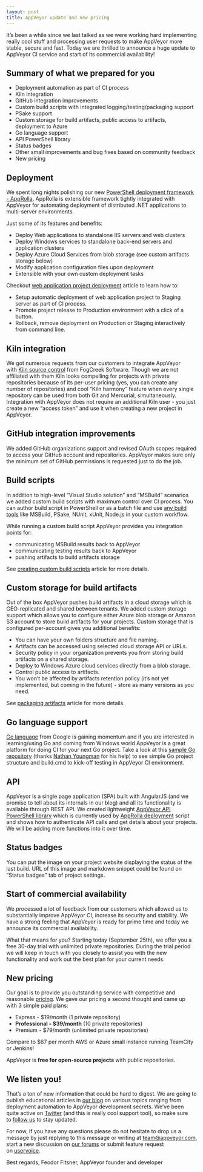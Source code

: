 ```yaml
---
layout: post
title: AppVeyor update and new pricing
---
```


It’s been a while since we last talked as we were working hard implementing really cool stuff and processing user requests to make AppVeyor more stable, secure and fast. Today we are thrilled to announce a huge update to AppVeyor CI service and start of its commercial availability!

<h2>Summary of what we prepared for you</h2>
<ul>
    <li>Deployment automation as part of CI process</li>
    <li>Kiln integration</li>
    <li>GitHub integration improvements</li>
    <li>Custom build scripts with integrated logging/testing/packaging support</li>
    <li>PSake support</li>
    <li>Custom storage for build artifacts, public access to artifacts, deployment to Azure</li>
    <li>Go language support</li>
    <li>API PowerShell library</li>
    <li>Status badges</li>
    <li>Other small improvements and bug fixes based on community feedback</li>
    <li>New pricing</li>
</ul>
<h2>Deployment</h2>
We spent long nights polishing our new <a href="https://github.com/AppVeyor/AppRolla">PowerShell deployment framework - AppRolla</a>. AppRolla is extensible framework tightly integrated with AppVeyor for automating deployment of distributed .NET applications to multi-server environments.

Just some of its features and benefits:
<ul>
    <li>Deploy Web applications to standalone IIS servers and web clusters</li>
    <li>Deploy Windows services to standalone back-end servers and application clusters</li>
    <li>Deploy Azure Cloud Services from blob storage (see custom artifacts storage below)</li>
    <li>Modify application configuration files upon deployment</li>
    <li>Extensible with your own custom deployment tasks</li>
</ul>
Checkout <a href="http://help.appveyor.com/kb/using-appveyor/web-application-project-deployment-to-staging-and-production-environments">web application project deployment</a> article to learn how to:
<ul>
    <li>Setup automatic deployment of web application project to Staging server as part of CI process.</li>
    <li>Promote project release to Production environment with a click of a button.</li>
    <li>Rollback, remove deployment on Production or Staging interactively from command line.</li>
</ul>
<h2>Kiln integration</h2>
We got numerous requests from our customers to integrate AppVeyor with <a href="http://www.fogcreek.com/kiln/">Kiln source control</a> from FogCreek Software. Though we are not affiliated with them Kiln looks compelling for projects with private repositories because of its per-user pricing (yes, you can create any number of repositories) and cool “Kiln harmony” feature when every single repository can be used from both Git and Mercurial, simultaneously. Integration with AppVeyor does not require an additional Kiln user - you just create a new “access token” and use it when creating a new project in AppVeyor.
<h2>GitHub integration improvements</h2>
We added GitHub organizations support and revised OAuth scopes required to access your GitHub account and repositories. AppVeyor makes sure only the minimum set of GitHub permissions is requested just to do the job.
<h2>Build scripts</h2>
In addition to high-level “Visual Studio solution” and “MSBuild” scenarios we added custom build scripts with maximum control over CI process. You can author build script in PowerShell or as a batch file and use <a href="http://help.appveyor.com/kb/using-appveyor/software-installed-on-appveyor-build-servers">any build tools</a> like MSBuild, PSake, NUnit, xUnit, Node.js in your custom workflow.

While running a custom build script AppVeyor provides you integration points for:
<ul>
    <li>communicating MSBuild results back to AppVeyor</li>
    <li>communicating testing results back to AppVeyor</li>
    <li>pushing artifacts to build artifacts storage</li>
</ul>
See <a href="http://help.appveyor.com/kb/using-appveyor/custom-build-scripts">creating custom build scripts</a> article for more details.
<h2>Custom storage for build artifacts</h2>
Out of the box AppVeyor pushes build artifacts in a cloud storage which is GEO-replicated and shared between tenants. We added custom storage support which allows you to configure either Azure blob storage or Amazon S3 account to store build artifacts for your projects. Custom storage that is configured per-account gives you additional benefits:
<ul>
    <li>You can have your own folders structure and file naming.</li>
    <li>Artifacts can be accessed using selected cloud storage API or URLs.</li>
    <li>Security policy in your organization prevents you from storing build artifacts on a shared storage.</li>
    <li>Deploy to Windows Azure cloud services directly from a blob storage.</li>
    <li>Control public access to artifacts.</li>
    <li>You won’t be affected by artifacts retention policy (it’s not yet implemented, but coming in the future) - store as many versions as you need.</li>
</ul>
See <a href="http://help.appveyor.com/kb/getting-started/packaging-artifacts">packaging artifacts</a> article for more details.
<h2>Go language support</h2>
<a href="https://golang.org/">Go language</a> from Google is gaining momentum and if you are interested in learning/using Go and coming from Windows world AppVeyor is a great platform for doing CI for your next Go project. Take a look at this <a href="https://bitbucket.org/appveyor/test-go/src">sample Go repository</a> (thanks <a href="https://twitter.com/nathany">Nathan Youngman</a> for his help) to see simple Go project structure and build.cmd to kick-off testing in AppVeyor CI environment.
<h2>API</h2>
AppVeyor is a single page application (SPA) built with AngularJS (and we promise to tell about its internals in our blog) and all its functionality is available through REST API. We created lightweight <a href="https://github.com/AppVeyor/AppVeyor-PowerShell">AppVeyor API PowerShell library</a> which is currently used by <a href="https://github.com/AppVeyor/AppRolla">AppRolla deployment</a> script and shows how to authenticate API calls and get details about your projects. We will be adding more functions into it over time.
<h2>Status badges</h2>
You can put the image on your project website displaying the status of the last build. URL of this image and markdown snippet could be found on “Status badges” tab of project settings.
<h2>Start of commercial availability</h2>
We processed a lot of feedback from our customers which allowed us to substantially improve AppVeyor CI, increase its security and stability. We have a strong feeling that AppVeyor is ready for prime time and today we announce its commercial availability.

What that means for you? Starting today (September 25th), we offer you a free 30-day trial with unlimited private repositories. During the trial period we will keep in touch with you closely to assist you with the new functionality and work out the best plan for your current needs.
<h2>New pricing</h2>
Our goal is to provide you outstanding service with competitive and reasonable <a href="https://www.appveyor.com/pricing">pricing</a>. We gave our pricing a second thought and came up with 3 simple paid plans:
<ul>
    <li>Express - $19/month (1 private repository)</li>
    <li><strong>Professional - $39/month</strong> (10 private repositories)</li>
    <li>Premium - $79/month (unlimited private repositories)</li>
</ul>
Compare to $67 per month AWS or Azure small instance running TeamCity or Jenkins!

AppVeyor is <strong>free for open-source projects</strong> with public repositories.
<h2>We listen you!</h2>
That’s a ton of new information that could be hard to digest. We are going to publish educational articles in <a href="https://www.appveyor.com/blog/">our blog</a> on various topics ranging from deployment automation to AppVeyor development secrets. We’ve been quite active on <a href="https://twitter.com/appveyor">Twitter</a> (and this is really cool support tool), so make sure to <a href="https://twitter.com/intent/follow?original_referer=http%3A%2F%2Fwww.appveyor.com%2Fpricing&amp;region=follow_link&amp;screen_name=appveyor&amp;tw_p=followbutton&amp;variant=2.0">follow us</a> to stay updated.

For now, if you have any questions please do not hesitate to drop us a message by just replying to this message or writing at <a href="mailto:team@appveyor.com">team@appveyor.com</a>, start a new discussion on <a href="http://help.appveyor.com/discussions">our forums</a> or submit feature request on <a href="http://appveyor.uservoice.com/">uservoice</a>.

Best regards,
Feodor Fitsner, AppVeyor founder and developer
